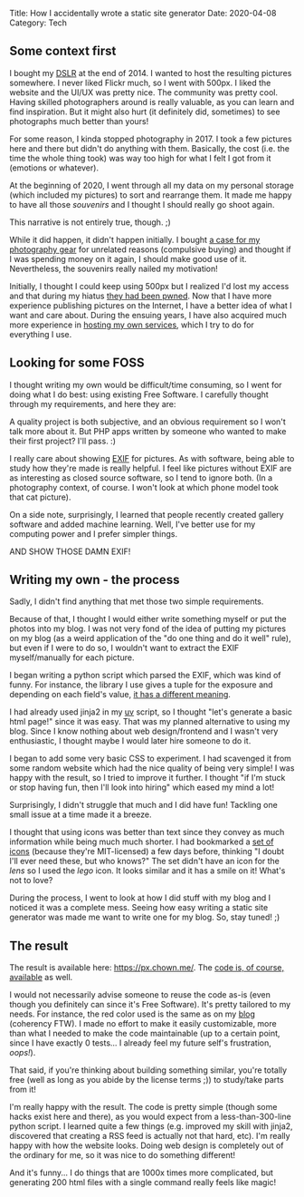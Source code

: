 Title: How I accidentally wrote a static site generator
Date: 2020-04-08
Category: Tech

## Some context first

I bought my
[DSLR](https://en.wikipedia.org/wiki/Digital_single-lens_reflex_camera) at the
end of 2014. I wanted to host the resulting pictures somewhere. I never liked
Flickr much, so I went with 500px. I liked the website and the UI/UX was pretty
nice. The community was pretty cool. Having skilled photographers around is
really valuable, as you can learn and find inspiration. But it might also hurt
(it definitely did, sometimes) to see photographs much better than yours!

For some reason, I kinda stopped photography in 2017. I took a few pictures
here and there but didn't do anything with them. Basically, the cost (i.e. the
time the whole thing took) was way too high for what I felt I got from it
(emotions or whatever).

At the beginning of 2020, I went through all my data on my personal storage
(which included my pictures) to sort and rearrange them. It made me happy to
have all those *souvenirs* and I thought I should really go shoot again.

This narrative is not entirely true, though. ;)

While it did happen, it didn't happen initially. I bought [a case for my
photography
gear](https://dumpster.chown.me/mastodon/media_attachments/files/000/050/759/original/18e91ddf4f0c6ce4.jpeg)
for unrelated reasons (compulsive buying) and thought if I was spending money
on it again, I should make good use of it. Nevertheless, the souvenirs really
nailed my motivation!

Initially, I thought I could keep using 500px but I realized I'd lost my access
and that during my hiatus [they had been
pwned](https://support.500px.com/hc/en-us/articles/360017752493-Security-Issue-February-2019-FAQ).
Now that I have more experience publishing pictures on the Internet, I have a
better idea of what I want and care about. During the ensuing years, I have
also acquired much more experience in [hosting my own
services](./infrastructure-2019.html), which I try to do for everything I use.

## Looking for some FOSS

I thought writing my own would be difficult/time consuming, so I went for doing
what I do best: using existing Free Software. I carefully thought through my
requirements, and here they are:

A quality project is both subjective, and an obvious requirement so I won't
talk more about it. But PHP apps written by someone who wanted to make their
first project?  I'll pass. :)

I really care about showing [EXIF](https://en.wikipedia.org/wiki/Exif) for
pictures. As with software, being able to study how they're made is really
helpful. I feel like pictures without EXIF are as interesting as closed source
software, so I tend to ignore both. (In a photography context, of course. I
won't look at which phone model took that cat picture).

On a side note, surprisingly, I learned that people recently created gallery
software and added machine learning. Well, I've better use for my computing
power and I prefer simpler things.

AND SHOW THOSE DAMN EXIF!

## Writing my own - the process

Sadly, I didn't find anything that met those two simple requirements.

Because of that, I thought I would either write something myself or put the
photos into my blog. I was not very fond of the idea of putting my pictures on
my blog (as a weird application of the "do one thing and do it well" rule), but
even if I were to do so, I wouldn't want to extract the EXIF myself/manually
for each picture.

I began writing a python script which parsed the EXIF, which was kind of funny.
For instance, the library I use gives a tuple for the exposure and depending on
each field's value, [it has a different
meaning](https://github.com/danieljakots/pics2html/blob/c08e2b17476e28e8304bfaadc94f76d77d4c74df/pics2html.py#L62-L74).

I had already used jinja2 in my [uv](https://github.com/danieljakots/uv)
script, so I thought "let's generate a basic html page!" since it was easy.
That was my planned alternative to using my blog. Since I know nothing about
web design/frontend and I wasn't very enthusiastic, I thought maybe I would
later hire someone to do it.

I began to add some very basic CSS to experiment. I had scavenged it from some
random website which had the nice quality of being very simple! I was happy
with the result, so I tried to improve it further. I thought "if I'm stuck or
stop having fun, then I'll look into hiring" which eased my mind a lot!

Surprisingly, I didn't struggle that much and I did have fun!  Tackling one
small issue at a time made it a breeze.

I thought that using icons was better than text since they convey as much
information while being much much shorter. I had bookmarked a [set of
icons](https://github.com/tabler/tabler-icons) (because they're MIT-licensed) a
few days before, thinking "I doubt I'll ever need these, but who knows?" The
set didn't have an icon for the *lens* so I used the *lego* icon.  It looks
similar and it has a smile on it! What's not to love?

During the process, I went to look at how I did stuff with my blog and I
noticed it was a complete mess. Seeing how easy writing a static site generator
was made me want to write one for my blog. So, stay tuned! ;)

## The result

The result is available here: <https://px.chown.me/>. The [code is, of course,
available](https://github.com/danieljakots/pics2html) as well.

I would not necessarily advise someone to reuse the code as-is (even though you
definitely can since it's Free Software). It's pretty tailored to my needs. For
instance, the red color used is the same as on my [blog](./new-design.html)
(coherency FTW).  I made no effort to make it easily customizable, more than
what I needed to make the code maintainable (up to a certain point, since I
have exactly 0 tests... I already feel my future self's frustration, *oops!*).

That said, if you're thinking about building something similar, you're totally
free (well as long as you abide by the license terms ;)) to study/take parts
from it!

I'm really happy with the result. The code is pretty simple (though some hacks
exist here and there), as you would expect from a less-than-300-line python
script. I learned quite a few things (e.g. improved my skill with jinja2,
discovered that creating a RSS feed is actually not that hard, etc). I'm really
happy with how the website looks. Doing web design is completely out of the
ordinary for me, so it was nice to do something different!

And it's funny... I do things that are 1000x times more complicated, but
generating 200 html files with a single command really feels like magic!
